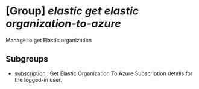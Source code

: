 # [Group] _elastic get elastic organization-to-azure_

Manage to get Elastic organization

## Subgroups

- [subscription](/Commands/elastic/get/elastic/organization-to-azure/subscription/readme.md)
: Get Elastic Organization To Azure Subscription details for the logged-in user.
